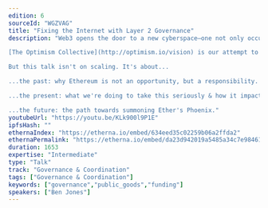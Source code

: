 ```yaml
---
edition: 6
sourceId: "WGZVAG"
title: "Fixing the Internet with Layer 2 Governance"
description: "Web3 opens the door to a new cyberspace—one not only occupied, but governed, by its citizens.

[The Optimism Collective](http://optimism.io/vision) is our attempt to correct meatspace's market failures with an L2.

But this talk isn't on scaling. It's about...

...the past: why Ethereum is not an opportunity, but a responsibility.

...the present: what we're doing to take this seriously & how it impacts our governance designs.

...the future: the path towards summoning Ether's Phoenix."
youtubeUrl: "https://youtu.be/KLk900l9P1E"
ipfsHash: ""
ethernaIndex: "https://etherna.io/embed/634eed35c02259b06a2ffda2"
ethernaPermalink: "https://etherna.io/embed/da23d942019a5485a34c7e9846180040478f476034ed6d07492654c710578718"
duration: 1653
expertise: "Intermediate"
type: "Talk"
track: "Governance & Coordination"
tags: ["Governance & Coordination"]
keywords: ["governance","public_goods","funding"]
speakers: ["Ben Jones"]
---
```

